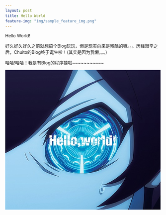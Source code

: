 ```yaml
---
layout: post
title: Hello World
feature-img: "img/sample_feature_img.png"
---
```

Hello World!

好久好久好久之前就想搞个Blog玩玩，但是现实向来是残酷的嘛。。。历经艰辛之后，Chuito的Blog终于诞生啦！(其实是因为我懒。。。)<br>

哈哈!哈哈！我是有Blog的程序猿啦~~~~~~~~~~~

![Geometric pattern with fading gradient](/img/hello-world.jpg)
